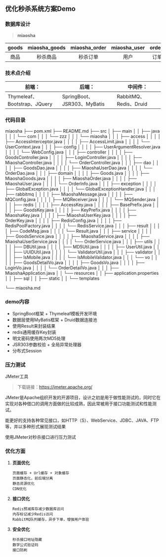 ## 优化秒杀系统方案Demo

### 数据库设计

> **miaosha**

| goods | miaosha_goods | miaosha_order | miaosha_user | order_info |
| :---: | :-----------: | :-----------: | :----------: | :--------: |
| 商品  |   秒杀商品    |   秒杀订单    |     用户     |  订单信息  |

### 技术点介绍

| 前端：                       | 后端：                      | 中间件：               |
| ---------------------------- | --------------------------- | ---------------------- |
| Thymeleaf、Bootstrap、JQuery | SpringBoot、JSR303、MyBatis | RabbitMQ、Redis、Druid |

### 代码目录

miaosha
├── pom.xml
├── README.md
├── src
│   ├── main
│   │   ├── java
│   │   │   └── com
│   │   │       └── zzz
│   │   │           └── miaosha
│   │   │               ├── access
│   │   │               │   ├── AccessInterceptor.java
│   │   │               │   ├── AccessLimit.java
│   │   │               │   └── UserContext.java
│   │   │               ├── config
│   │   │               │   ├── UserArgumentResolver.java
│   │   │               │   └── WebConfig.java
│   │   │               ├── controller
│   │   │               │   ├── GoodsController.java
│   │   │               │   ├── LoginController.java
│   │   │               │   ├── MiaoshaController.java
│   │   │               │   └── OrderController.java
│   │   │               ├── dao
│   │   │               │   ├── GoodsDao.java
│   │   │               │   ├── MiaoshaUserDao.java
│   │   │               │   └── OrderDao.java
│   │   │               ├── domain
│   │   │               │   ├── Goods.java
│   │   │               │   ├── MiaoshaGoods.java
│   │   │               │   ├── MiaoshaOrder.java
│   │   │               │   ├── MiaoshaUser.java
│   │   │               │   └── OrderInfo.java
│   │   │               ├── exception
│   │   │               │   ├── GlobalException.java
│   │   │               │   └── GlobalExceptionHandler.java
│   │   │               ├── rabbitmq
│   │   │               │   ├── MiaoshaMessage.java
│   │   │               │   ├── MQConfig.java
│   │   │               │   ├── MQReceiver.java
│   │   │               │   └── MQSender.java
│   │   │               ├── redis
│   │   │               │   ├── AccessKey.java
│   │   │               │   ├── BasePrefix.java
│   │   │               │   ├── GoodsKey.java
│   │   │               │   ├── KeyPrefix.java
│   │   │               │   ├── MiaoshaKey.java
│   │   │               │   ├── MiaoshaUserKey.java
│   │   │               │   ├── OrderKey.java
│   │   │               │   ├── RedisConfig.java
│   │   │               │   ├── RedisPoolFactory.java
│   │   │               │   └── RedisService.java
│   │   │               ├── result
│   │   │               │   ├── CodeMsg.java
│   │   │               │   └── Result.java
│   │   │               ├── service
│   │   │               │   ├── GoodsService.java
│   │   │               │   ├── MiaoshaService.java
│   │   │               │   ├── MiaoshaUserService.java
│   │   │               │   └── OrderService.java
│   │   │               ├── utils
│   │   │               │   ├── DBUtil.java
│   │   │               │   ├── MD5Util.java
│   │   │               │   ├── UserUtil.java
│   │   │               │   ├── UUIDUtil.java
│   │   │               │   └── ValidatorUtil.java
│   │   │               ├── validator
│   │   │               │   ├── IsMobile.java
│   │   │               │   └── IsMobileValidator.java
│   │   │               └── vo
│   │   │               │   ├── GoodsDetailVo.java
│   │   │               │   ├── GoodsVo.java
│   │   │               │   ├── LoginVo.java
│   │   │               │   └── OrderDetailVo.java
│   │   │               ├── MiaoshaApplication.java
│   │   └── resources
│   │       ├── application.properties
│   │       ├── sql
│   │       ├── static
│   │       └── templates

└── miaosha.md

### demo内容

- SpringBoot框架 + Thymeleaf模板开发环境
- 数据层使用MyBatis框架 + Druid数据连接池
- 使用Result来封装结果
- redis通用缓存Key封装
- 明文密码使用两次MD5处理
- JSR303参数校验 + 全局异常处理器
- 分布式Session

### 压力测试

JMeter工具

> 下载链接：https://jmeter.apache.org/

JMeter是Apache组织开发的开源项目，设计之初是用于做性能测试的，同时它在实现对各种借口的调用方面做的比较成熟，因此常被用于接口功能测试和性能测试。

能更好的支持各种常见接口，如HTTP（S）、WebService、JDBC、JAVA、FTP等，并以多种形式展现测试结果

使用JMeter对秒杀接口进行压力测试

### 优化方面

1. **页面优化**

   ```
   页面缓存 + Url缓存 + 对象缓存
   页面静态化，前后端分离
   静态资源优化
   CDN优化
   ```

2. **接口优化**

   ```
   Redis预减库存减少数据库访问
   内存标记减少Redis访问
   RabbitMQ队列缓存，异步下单，增强用户体验
   ```

3. **安全优化**

   ```
   秒杀接口地址隐藏
   数学公式验证码
   接口防刷
   ```

